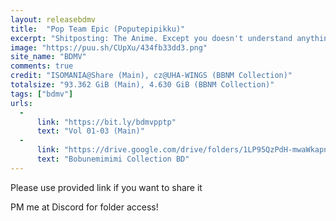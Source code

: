 ```yaml
---
layout: releasebdmv
title:  "Pop Team Epic (Poputepipikku)"
excerpt: "Shitposting: The Anime. Except you doesn't understand anything"
image: "https://puu.sh/CUpXu/434fb33dd3.png"
site_name: "BDMV"
comments: true
credit: "ISOMANIA@Share (Main), cz@UHA-WINGS (BBNM Collection)"
totalsize: "93.362 GiB (Main), 4.630 GiB (BBNM Collection)"
tags: ["bdmv"]
urls:
  - 
      link: "https://bit.ly/bdmvpptp"
      text: "Vol 01-03 (Main)"
  - 
      link: "https://drive.google.com/drive/folders/1LP95QzPdH-mwaWkapn_dZSoRZw_Vty13?usp=sharing"
      text: "Bobunemimimi Collection BD"
---
```


Please use provided link if you want to share it

PM me at Discord for folder access!